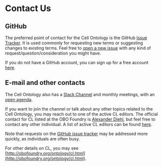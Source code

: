 # Contact Us

## GitHub
The preferred point of contact for the Cell Ontology is the GitHub [Issue Tracker](https://github.com/obophenotype/cell-ontology/issues/). It is used commonly for requesting new terms or suggesting changes to existing terms. Feel free to [open a new issue](https://github.com/obophenotype/cell-ontology/issues/new/choose) with any kind of request/question/consideration you might have. 

If you do not have a GitHub account, you can sign up for a free account [here](https://github.com/).

## E-mail and other contacts

The Cell Ontology also has a [Slack Channel](https://anatomy-and-cell-onto.slack.com) and monthly meetings, with an [open agenda](https://docs.google.com/document/d/1XvMbNvr0FEsdqGhg79BYCYEHSqUxRHMcvhbGizEAht8/edit). 

If you want to join the channel or talk about any other topics related to the Cell Ontology, you may reach out to one of the active CL editors. 
The official contact for CL listed at the OBO Foundry is [Alexander Diehl](mailto:addiehl@buffalo.edu), but feel free to contact any other individual. A list of active CL editors can be found [here](http://obophenotype.github.io/uberon/team/).

Note that requests on the [GitHub issue tracker](https://github.com/obophenotype/cell-ontology/issues/) may be addressed more quickly, as individuals are often busy.

For other details on CL, you may see [http://obofoundry.org/ontology/cl.html](http://obofoundry.org/ontology/cl.html). 


